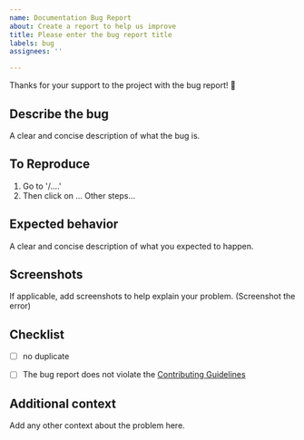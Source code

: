 ```yaml
---
name: Documentation Bug Report
about: Create a report to help us improve
title: Please enter the bug report title
labels: bug
assignees: ''

---
```


Thanks for your support to the project with the bug report! 🐛

## Describe the bug
A clear and concise description of what the bug is.

## To Reproduce
1. Go to '/....'
2. Then click on ...
Other steps...


## Expected behavior
A clear and concise description of what you expected to happen.

## Screenshots
If applicable, add screenshots to help explain your problem. (Screenshot the error)

## Checklist
- [ ] no duplicate 
- [ ] The bug report does not violate the [Contributing Guidelines](https://github.com/disweb/.github/CONTRIBUTING.md)


## Additional context
Add any other context about the problem here.
